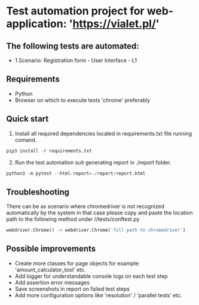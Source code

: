 Test automation project for web-application: 'https://vialet.pl/'
=======================================

The following tests are automated:
----------------------------------


- 1.Scenario: Registration form - User Interface - L1

Requirements
-------------
- Python 
- Browser on which to execute tests 'chrome' preferably

Quick start
-------------

1. Install all required dependencies located in requirements.txt file running comand.

```python
pip3 install -r requirements.txt 
```
2. Run the test automation suit generating report in ./report folder.
```python
python3 -m pytest --html-report=./report/report.html 
```

Troubleshooting
---------------

There can be as scenario where chromedriver is not recognized automatically by the system in that case please copy 
and paste the location path to the following method under //tests/conftest.py
```python
webdriver.Chrome() -> webdriver.Chrome('full path to chromedriver')
```
Possible improvements
---------------
- Create more classes for page objects for example: 'amount_calculator_tool' etc. 
- Add logger for understandable console logs on each test step
- Add assertion error messages
- Save screenshots in report on failed test steps
- Add more configuration options like 'resolution' / 'parallel tests' etc.